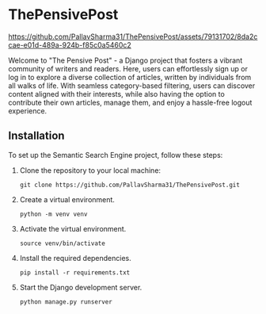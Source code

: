 # ThePensivePost



https://github.com/PallavSharma31/ThePensivePost/assets/79131702/8da2ccae-e01d-489a-924b-f85c0a5460c2


Welcome to "The Pensive Post" - a Django project that fosters a vibrant community of writers and readers. Here, users can effortlessly sign up or log in to explore a diverse collection of articles, written by individuals from all walks of life. With seamless category-based filtering, users can discover content aligned with their interests, while also having the option to contribute their own articles, manage them, and enjoy a hassle-free logout experience. 

## Installation

To set up the Semantic Search Engine project, follow these steps:

1. Clone the repository to your local machine:

   ```shell
   git clone https://github.com/PallavSharma31/ThePensivePost.git
 2. Create a virtual environment.

    ```shell
    python -m venv venv

 3. Activate the virtual environment.

    ```shell
    source venv/bin/activate

 4. Install the required dependencies.

    ```shell
    pip install -r requirements.txt

  5. Start the Django development server.

     ```shell
     python manage.py runserver  
